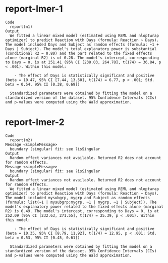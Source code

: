 # report-lmer-1

    Code
      report(m1)
    Output
      We fitted a linear mixed model (estimated using REML and nloptwrap optimizer) to predict Reaction with Days (formula: Reaction ~ Days). The model included Days and Subject as random effects (formula: ~1 + Days | Subject). The model's total explanatory power is substantial (conditional R2 = 0.80) and the part related to the fixed effects alone (marginal R2) is of 0.28. The model's intercept, corresponding to Days = 0, is at 251.41 (95% CI [238.03, 264.78], t(174) = 36.84, p < .001). Within this model:
      
        - The effect of Days is statistically significant and positive (beta = 10.47, 95% CI [7.44, 13.50], t(174) = 6.77, p < .001; Std. beta = 0.54, 95% CI [0.38, 0.69])
      
      Standardized parameters were obtained by fitting the model on a standardized version of the dataset. 95% Confidence Intervals (CIs) and p-values were computed using the Wald approximation.

# report-lmer-2

    Code
      report(m2)
    Message <simpleMessage>
      boundary (singular) fit: see ?isSingular
    Output
      Random effect variances not available. Returned R2 does not account for random effects.
    Message <simpleMessage>
      boundary (singular) fit: see ?isSingular
    Output
      Random effect variances not available. Returned R2 does not account for random effects.
      We fitted a linear mixed model (estimated using REML and nloptwrap optimizer) to predict Reaction with Days (formula: Reaction ~ Days). The model included mysubgrp, mygrp and Subject as random effects (formula: list(~1 | mysubgrp:mygrp, ~1 | mygrp, ~1 | Subject)). The model's explanatory power related to the fixed effects alone (marginal R2) is 0.49. The model's intercept, corresponding to Days = 0, is at 252.09 (95% CI [232.63, 271.55], t(174) = 25.39, p < .001). Within this model:
      
        - The effect of Days is statistically significant and positive (beta = 10.35, 95% CI [8.79, 11.92], t(174) = 12.95, p < .001; Std. beta = 0.53, 95% CI [0.45, 0.61])
      
      Standardized parameters were obtained by fitting the model on a standardized version of the dataset. 95% Confidence Intervals (CIs) and p-values were computed using the Wald approximation.

